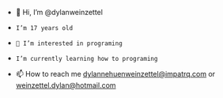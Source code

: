- 👋 Hi, I’m @dylanweinzettel
-     I’m 17 years old  
-     👀 I’m interested in programing
-     I’m currently learning how to programing
- 📫  How to reach me dylannehuenweinzettel@impatrq.com or weinzettel.dylan@hotmail.com
